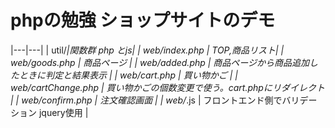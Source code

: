 # phpの勉強 ショップサイトのデモ

|---|---|
| util/*|関数群 php とjs|
| web/index.php | TOP,商品リスト|
| web/goods.php | 商品ページ |
| web/added.php | 商品ページから商品追加したときに判定と結果表示 |
| web/cart.php | 買い物かご |
| web/cartChange.php | 買い物かごの個数変更で使う。cart.phpにリダイレクト |
| web/confirm.php | 注文確認画面 |
| web/*.js | フロントエンド側でバリデーション jquery使用 |
